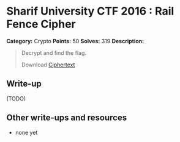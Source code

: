 # Sharif University CTF 2016 : Rail Fence Cipher

**Category:** Crypto
**Points:** 50
**Solves:** 319
**Description:**

> Decrypt and find the flag.
> 
> Download [Ciphertext](./Ciphertext)


## Write-up

(TODO)

## Other write-ups and resources

* none yet
